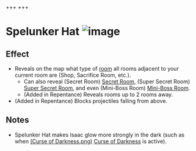 +++
+++

 # Spelunker Hat ![image](/image/Spelunker_Hat.png) 

Effect
--------


* Reveals on the map what type of [room](/wiki/Room "Room") all rooms adjacent to your current room are (Shop, Sacrifice Room, etc.).
	+ Can also reveal (Secret Room) [Secret Room](/wiki/Secret_Room "Secret Room"), (Super Secret Room) [Super Secret Room](/wiki/Super_Secret_Room "Super Secret Room"), and even (Mini-Boss Room) [Mini-Boss Room](/wiki/Mini-Boss_Room "Mini-Boss Room").
	+ (Added in Repentance) Reveals rooms up to 2 rooms away.
* (Added in Repentance) Blocks projectiles falling from above.


Notes
-------


* Spelunker Hat makes Isaac glow more strongly in the dark (such as when [(Curse of Darkness.png)](https://static.wikia.nocookie.net/bindingofisaacre_gamepedia/images/4/4f/Curse_of_Darkness.png/revision/latest?cb=20211023084927) [Curse of Darkness](/wiki/Curses "Curses") is active).


